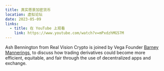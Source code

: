 ```yaml
---
title: 真实愿景加密货币
location: 虚拟论坛
date: 2023-05-09
links:
  - title: 在 YouTube 上观看
    link: https://www.youtube.com/watch?v=mPxdzhMG57M
---
```


Ash Bennington from Real Vision Crypto is joined by Vega Founder <a href="https://twitter.com/barnabee" target="_blank">Barney Mannerings</a>, to discuss how trading derivatives could become more efficient, equitable, and fair through the use of decentralized apps and exchange.

